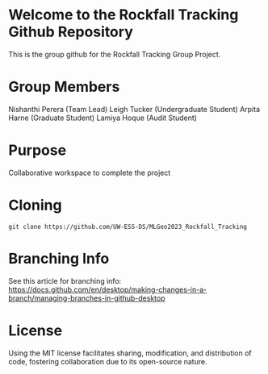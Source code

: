 # Welcome to the Rockfall Tracking Github Repository
This is the group github for the Rockfall Tracking Group Project.

# Group Members
Nishanthi Perera (Team Lead)
Leigh Tucker (Undergraduate Student)
Arpita Harne (Graduate Student)
Lamiya Hoque (Audit Student)

# Purpose

Collaborative workspace to complete the project

# Cloning
`git clone https://github.com/UW-ESS-DS/MLGeo2023_Rockfall_Tracking`

# Branching Info
See this article for branching info: https://docs.github.com/en/desktop/making-changes-in-a-branch/managing-branches-in-github-desktop

# License
Using the MIT license facilitates sharing, modification, and distribution of code, fostering collaboration due to its open-source nature.
